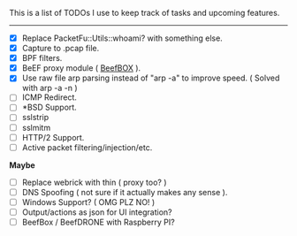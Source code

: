 This is a list of TODOs I use to keep track of tasks and upcoming features.

---

- [x] Replace PacketFu::Utils::whoami? with something else.
- [x] Capture to .pcap file.
- [x] BPF filters.
- [x] BeEF proxy module ( [BeefBOX](https://github.com/evilsocket/bettercap-proxy-modules/blob/master/beefbox.rb) ).
- [x] Use raw file arp parsing instead of "arp -a" to improve speed. ( Solved with arp -a -n )
- [ ] ICMP Redirect.
- [ ] *BSD Support.
- [ ] sslstrip
- [ ] sslmitm
- [ ] HTTP/2 Support.
- [ ] Active packet filtering/injection/etc.

**Maybe**

- [ ] Replace webrick with thin ( proxy too? )
- [ ] DNS Spoofing ( not sure if it actually makes any sense ).
- [ ] Windows Support? ( OMG PLZ NO! )
- [ ] Output/actions as json for UI integration?
- [ ] BeefBox / BeefDRONE with Raspberry PI?
